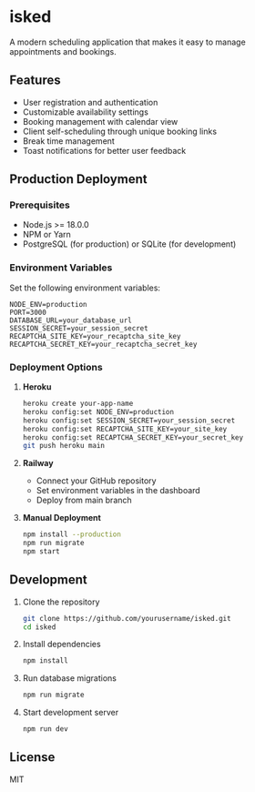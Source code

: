 # isked

A modern scheduling application that makes it easy to manage appointments and bookings.

## Features

- User registration and authentication
- Customizable availability settings
- Booking management with calendar view
- Client self-scheduling through unique booking links
- Break time management
- Toast notifications for better user feedback

## Production Deployment

### Prerequisites

- Node.js >= 18.0.0
- NPM or Yarn
- PostgreSQL (for production) or SQLite (for development)

### Environment Variables

Set the following environment variables:

```env
NODE_ENV=production
PORT=3000
DATABASE_URL=your_database_url
SESSION_SECRET=your_session_secret
RECAPTCHA_SITE_KEY=your_recaptcha_site_key
RECAPTCHA_SECRET_KEY=your_recaptcha_secret_key
```

### Deployment Options

1. **Heroku**
   ```bash
   heroku create your-app-name
   heroku config:set NODE_ENV=production
   heroku config:set SESSION_SECRET=your_session_secret
   heroku config:set RECAPTCHA_SITE_KEY=your_site_key
   heroku config:set RECAPTCHA_SECRET_KEY=your_secret_key
   git push heroku main
   ```

2. **Railway**
   - Connect your GitHub repository
   - Set environment variables in the dashboard
   - Deploy from main branch

3. **Manual Deployment**
   ```bash
   npm install --production
   npm run migrate
   npm start
   ```

## Development

1. Clone the repository
   ```bash
   git clone https://github.com/yourusername/isked.git
   cd isked
   ```

2. Install dependencies
   ```bash
   npm install
   ```

3. Run database migrations
   ```bash
   npm run migrate
   ```

4. Start development server
   ```bash
   npm run dev
   ```

## License

MIT 